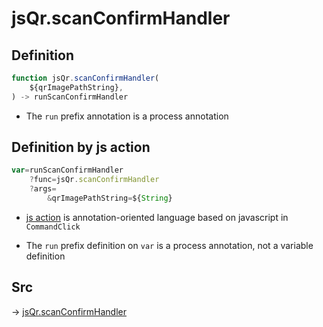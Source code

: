 # jsQr.scanConfirmHandler

## Definition

```js.js
function jsQr.scanConfirmHandler(
	${qrImagePathString},
) -> runScanConfirmHandler
```

- The `run` prefix annotation is a process annotation
## Definition by js action

```js.js
var=runScanConfirmHandler
	?func=jsQr.scanConfirmHandler
	?args=
		&qrImagePathString=${String}
```

- [js action](#) is annotation-oriented language based on javascript in `CommandClick`

- The `run` prefix definition on `var` is a process annotation, not a variable definition

## Src

-> [jsQr.scanConfirmHandler](https://github.com/puutaro/CommandClick/blob/master/app/src/main/java/com/puutaro/commandclick/fragment_lib/terminal_fragment/js_interface/qr/JsQr.kt#L108)



